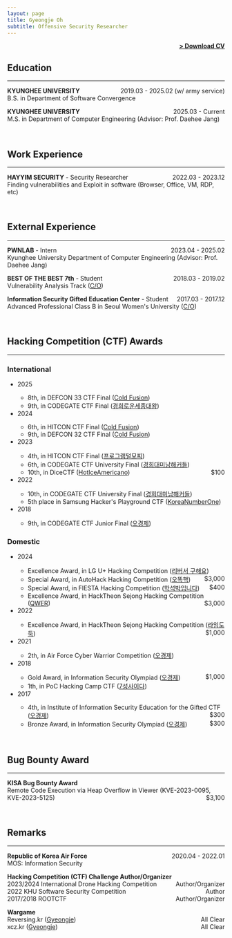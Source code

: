 ```yaml
---
layout: page
title: Gyeongje Oh
subtitle: Offensive Security Researcher
---
```


<span style="float: right; "><a href="{{ '/assets/cv.pdf' | prepend: site.baseurl }}"><strong>> Download CV</strong></a> </span>
<br>

## Education
---
**KYUNGHEE UNIVERSITY** <span style="float: right; ">2019.03 - 2025.02 (w/ army service) </span>  
B.S. in Department of Software Convergence  

**KYUNGHEE UNIVERSITY** <span style="float: right; ">2025.03 - Current </span>  
M.S. in Department of Computer Engineering (Advisor: Prof. Daehee Jang)  

<br>

## Work Experience
---
**HAYYIM SECURITY** - Security Researcher <span style="float: right; ">2022.03 - 2023.12 </span>  
Finding vulnerabilities and Exploit in software (Browser, Office, VM, RDP, etc)

<br>

## External Experience
---
**PWNLAB** - Intern <span style="float: right; ">2023.04 - 2025.02 </span>  
Kyunghee University Department of Computer Engineering (Advisor: Prof. Daehee Jang) 

**BEST OF THE BEST 7th** - Student <span style="float: right; ">2018.03 - 2019.02 </span>  
Vulnerability Analysis Track (<a href="{{ '/assets/bob임명장.png' | prepend: site.baseurl }}">C/O</a>)

**Information Security Gifted Education Center** - Student <span style="float: right; ">2017.03 - 2017.12 </span>  
Advanced Professional Class B in Seoul Women's University (<a href="{{ '/assets/정보보호영재교육원_수료증.png' | prepend: site.baseurl }}">C/O</a>)

<br>

## Hacking Competition (CTF) Awards
---
### International
<ul>
<li>2025</li>
<ul>
	<li>8th, in DEFCON 33 CTF Final (<a href="{{ '/assets/defcon33_quals.png' | prepend: site.baseurl }}">Cold Fusion</a>)</li> 
	<li>9th, in CODEGATE CTF Final (<a href="{{ '/assets/codegate2025quals.jpg' | prepend: site.baseurl }}">경희로운세종대왕</a>)</li> 
</ul>
<li>2024</li>
<ul>
	<li>6th, in HITCON CTF Final (<a href="https://ctftime.org/event/2345">Cold Fusion</a>)</li>
	<li>9th, in DEFCON 32 CTF Final (<a href="https://nautilus.institute/blog/2024/defcon-32-ctf-final-results">Cold Fusion</a>)</li>
</ul>
<li>2023</li>
<ul>
	<li>4th, in HITCON CTF Final (<a href="https://ctftime.org/event/2035/">프로그램털모찌</a>)</li>
	<li>6th, in CODEGATE CTF University Final (<a href="http://www.newstap.co.kr/news/photo/202306/196798_315670_357.jpg">경희대미남해커들</a>)</li>
	<li>10th, in DiceCTF (<a href="https://ctftime.org/event/1838/">HotIceAmericano</a>) <span style="float: right; ">$100</span></li>
</ul>

<li>2022</li> 
<ul>
	<li>10th, in CODEGATE CTF University Final (<a href="https://www.boannews.com/media/view.asp?idx=105159">경희대미남해커들</a>)</li>
	<li>5th place in Samsung Hacker's Playground CTF (<a href="https://ctftime.org/event/1715">KoreaNumberOne</a>)</li>	
</ul>


<li>2018</li>
<ul>
	<li>9th, in CODEGATE CTF Junior Final (<a href="{{ '/assets/코드게이트본선9위.png' | prepend: site.baseurl }}">오경제</a>) </li>
</ul>
</ul>

### Domestic
<ul>
<li>2024</li>
<ul>
	<li>Excellence Award, in LG U+ Hacking Competition (<a href="{{ '/assets/LGU+우수상.jpg' | prepend: site.baseurl }}">리버서 구해요</a>) <span style="float: right; ">$3,000</span></li>
	<li>Special Award, in AutoHack Hacking Competition (<a href="{{ '/assets/Autohack특별상.jpg' | prepend: site.baseurl }}">오똑핵</a>) </li>
	<li>Special Award, in FIESTA Hacking Competition (<a href="{{ '/assets/fiesta2024.png' | prepend: site.baseurl }}">학석박입니다</a>) <span style="float: right; ">$400</span></li>
	<li>Excellence Award, in HackTheon Sejong Hacking Competition (<a href="https://m.boannews.com/html/detail.html?tab_type=1&idx=130709">QWER</a>) <span style="float: right; ">$3,000</span></li>
</ul>
	
<li>2022</li>
<ul>
	<li>Excellence Award, in HackTheon Sejong Hacking Competition (<a href="https://www.ccnnews.co.kr/news/articleView.html?idxno=265932">라임도둑</a>) <span style="float: right; ">$1,000</span></li>
</ul>

<li>2021</li>
<ul>
	<li>2th, in Air Force Cyber Warrior Competition (<a href="https://www.youtube.com/watch?v=QXzFRuBq2UI&ab_channel=%EA%B5%AD%EB%B0%A9NEWS">오경제</a>)</li>
</ul>

<li>2018</li>
<ul>
	<li>Gold Award, in Information Security Olympiad (<a href="{{ '/assets/정보보호올림피아드_금상.jpg' | prepend: site.baseurl }}">오경제</a>) <span style="float: right; ">$1,000</span></li>
	<li>1th, in PoC Hacking Camp CTF (<a href="{{ '/assets/해킹캠프1위.png' | prepend: site.baseurl }}">7성사이다</a>)</li> 
</ul>


<li>2017</li>  
<ul>
	<li>4th, in Institute of Information Security Education for the Gifted CTF (<a href="{{ '/assets/정보보호영재교육원_장려상.png' | prepend: site.baseurl }}">오경제</a>) <span style="float: right; ">$300</span></li>
	<li>Bronze Award, in Information Security Olympiad (<a href="{{ '/assets/정보보호올림피아드_동상.png' | prepend: site.baseurl }}">오경제</a>) <span style="float: right; ">$300</span></li>
</ul>
</ul>
<br>

## Bug Bounty Award
---
**KISA Bug Bounty Award**  
Remote Code Execution via Heap Overflow in Viewer (KVE-2023-0095, KVE-2023-5125) <span style="float: right; ">$3,100</span>  

<br>

## Remarks
---
**Republic of Korea Air Force** <span style="float: right; ">2020.04 - 2022.01 </span>  
MOS: Information Security  

**Hacking Competition (CTF) Challenge Author/Organizer**  
2023/2024 International Drone Hacking Competition <span style="float: right; ">Author/Organizer</span>  
2022 KHU Software Security Competition <span style="float: right; ">Author</span>  
2017/2018 ROOTCTF <span style="float: right; ">Author/Organizer</span>  

**Wargame**  
Reversing.kr (<a href="http://reversing.kr/rank.php">Gyeongje</a>) <span style="float: right; ">All Clear</span>  
xcz.kr (<a href="http://xcz.kr/START/rank.php">Gyeongje</a>) <span style="float: right; ">All Clear</span>  


<br>

<!--## Speaker-->
